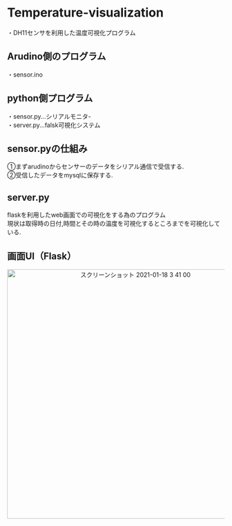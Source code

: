 # Temperature-visualization
・DH11センサを利用した温度可視化プログラム
## Arudino側のプログラム
・sensor.ino
## python側プログラム
・sensor.py...シリアルモニタ-<br>
・server.py...falsk可視化システム
## sensor.pyの仕組み
①まずarudinoからセンサーのデータをシリアル通信で受信する.<br>
②受信したデータをmysqlに保存する.<br>
## server.py
flaskを利用したweb画面での可視化をする為のプログラム<br>
現状は取得時の日付,時間とその時の温度を可視化するところまでを可視化している.
## 画面UI（Flask）
<center>
<img width="578" alt="スクリーンショット 2021-01-18 3 41 00" src="https://user-images.githubusercontent.com/45090872/104852546-fd73c800-593e-11eb-833a-a9056c66e775.png">
</center>






